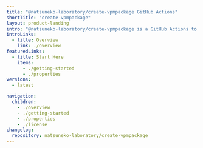 ```yaml
---
title: "@natsuneko-laboratory/create-vpmpackage GitHub Actions"
shortTitle: "create-vpmpackage"
layout: product-landing
intro: "@natsuneko-laboratory/create-vpmpackage is a GitHub Actions to create VPM-compatible package from your Unity project without installing Unity Editor and VRChat SDK."
introLinks:
  - title: Overview
    link: ./overview
featuredLinks:
  - title: Start Here
    items:
      - ./getting-started
      - ./properties
versions:
  - latest

navigation:
  children:
    - ./overview
    - ./getting-started
    - ./properties
    - ./license
changelog:
  repository: natsuneko-laboratory/create-vpmpackage
---
```


